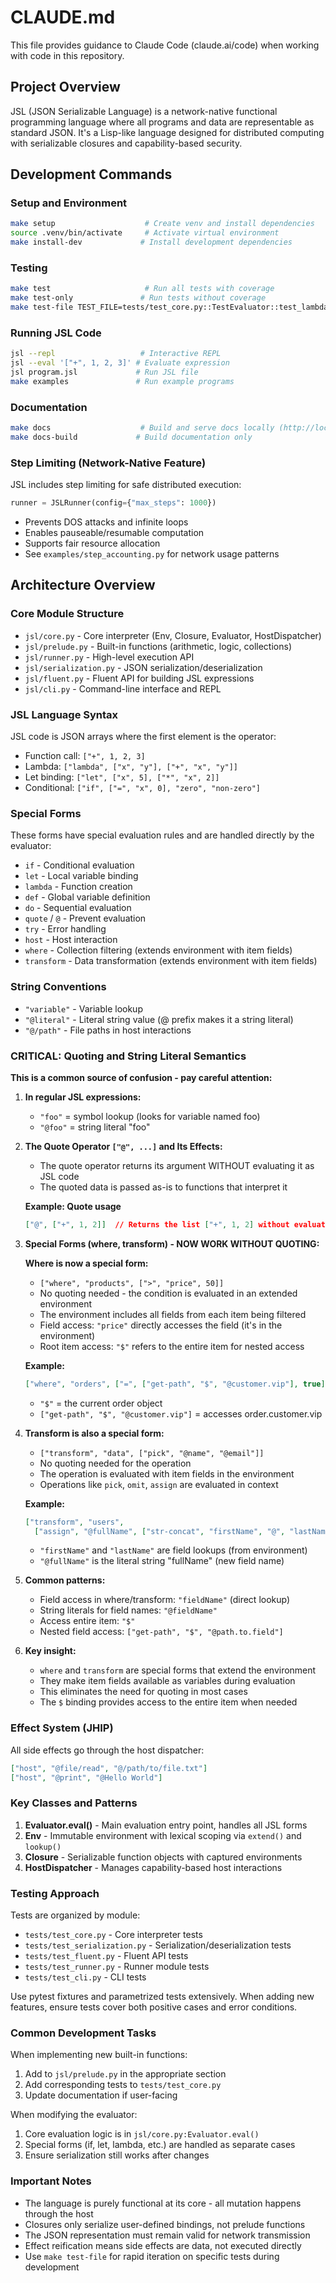 # CLAUDE.md

This file provides guidance to Claude Code (claude.ai/code) when working with code in this repository.

## Project Overview

JSL (JSON Serializable Language) is a network-native functional programming language where all programs and data are representable as standard JSON. It's a Lisp-like language designed for distributed computing with serializable closures and capability-based security.

## Development Commands

### Setup and Environment
```bash
make setup                    # Create venv and install dependencies
source .venv/bin/activate     # Activate virtual environment
make install-dev             # Install development dependencies
```

### Testing
```bash
make test                     # Run all tests with coverage
make test-only               # Run tests without coverage
make test-file TEST_FILE=tests/test_core.py::TestEvaluator::test_lambda  # Run specific test
```

### Running JSL Code
```bash
jsl --repl                   # Interactive REPL
jsl --eval '["+", 1, 2, 3]' # Evaluate expression
jsl program.jsl             # Run JSL file
make examples               # Run example programs
```

### Documentation
```bash
make docs                    # Build and serve docs locally (http://localhost:8000)
make docs-build             # Build documentation only
```

### Step Limiting (Network-Native Feature)
JSL includes step limiting for safe distributed execution:
```python
runner = JSLRunner(config={"max_steps": 1000})
```
- Prevents DOS attacks and infinite loops
- Enables pauseable/resumable computation
- Supports fair resource allocation
- See `examples/step_accounting.py` for network usage patterns

## Architecture Overview

### Core Module Structure
- `jsl/core.py` - Core interpreter (Env, Closure, Evaluator, HostDispatcher)
- `jsl/prelude.py` - Built-in functions (arithmetic, logic, collections)
- `jsl/runner.py` - High-level execution API
- `jsl/serialization.py` - JSON serialization/deserialization
- `jsl/fluent.py` - Fluent API for building JSL expressions
- `jsl/cli.py` - Command-line interface and REPL

### JSL Language Syntax

JSL code is JSON arrays where the first element is the operator:
- Function call: `["+", 1, 2, 3]`
- Lambda: `["lambda", ["x", "y"], ["+", "x", "y"]]`
- Let binding: `["let", ["x", 5], ["*", "x", 2]]`
- Conditional: `["if", ["=", "x", 0], "zero", "non-zero"]`

### Special Forms
These forms have special evaluation rules and are handled directly by the evaluator:
- `if` - Conditional evaluation
- `let` - Local variable binding
- `lambda` - Function creation
- `def` - Global variable definition
- `do` - Sequential evaluation
- `quote` / `@` - Prevent evaluation
- `try` - Error handling
- `host` - Host interaction
- `where` - Collection filtering (extends environment with item fields)
- `transform` - Data transformation (extends environment with item fields)

### String Conventions
- `"variable"` - Variable lookup
- `"@literal"` - Literal string value (@ prefix makes it a string literal)
- `"@/path"` - File paths in host interactions

### CRITICAL: Quoting and String Literal Semantics
**This is a common source of confusion - pay careful attention:**

1. **In regular JSL expressions:**
   - `"foo"` = symbol lookup (looks for variable named foo)
   - `"@foo"` = string literal "foo"

2. **The Quote Operator `["@", ...]` and Its Effects:**
   - The quote operator returns its argument WITHOUT evaluating it as JSL code
   - The quoted data is passed as-is to functions that interpret it
   
   **Example: Quote usage**
   ```json
   ["@", ["+", 1, 2]]  // Returns the list ["+", 1, 2] without evaluating it
   ```

3. **Special Forms (where, transform) - NOW WORK WITHOUT QUOTING:**
   
   **Where is now a special form:**
   - `["where", "products", [">", "price", 50]]`
   - No quoting needed - the condition is evaluated in an extended environment
   - The environment includes all fields from each item being filtered
   - Field access: `"price"` directly accesses the field (it's in the environment)
   - Root item access: `"$"` refers to the entire item for nested access
   
   **Example:**
   ```json
   ["where", "orders", ["=", ["get-path", "$", "@customer.vip"], true]]
   ```
   - `"$"` = the current order object
   - `["get-path", "$", "@customer.vip"]` = accesses order.customer.vip

4. **Transform is also a special form:**
   - `["transform", "data", ["pick", "@name", "@email"]]`
   - No quoting needed for the operation
   - The operation is evaluated with item fields in the environment
   - Operations like `pick`, `omit`, `assign` are evaluated in context
   
   **Example:**
   ```json
   ["transform", "users", 
     ["assign", "@fullName", ["str-concat", "firstName", "@", "lastName"]]]
   ```
   - `"firstName"` and `"lastName"` are field lookups (from environment)
   - `"@fullName"` is the literal string "fullName" (new field name)

5. **Common patterns:**
   - Field access in where/transform: `"fieldName"` (direct lookup)
   - String literals for field names: `"@fieldName"` 
   - Access entire item: `"$"`
   - Nested field access: `["get-path", "$", "@path.to.field"]`

6. **Key insight:**
   - `where` and `transform` are special forms that extend the environment
   - They make item fields available as variables during evaluation
   - This eliminates the need for quoting in most cases
   - The `$` binding provides access to the entire item when needed

### Effect System (JHIP)
All side effects go through the host dispatcher:
```json
["host", "@file/read", "@/path/to/file.txt"]
["host", "@print", "@Hello World"]
```

### Key Classes and Patterns

1. **Evaluator.eval()** - Main evaluation entry point, handles all JSL forms
2. **Env** - Immutable environment with lexical scoping via `extend()` and `lookup()`
3. **Closure** - Serializable function objects with captured environments
4. **HostDispatcher** - Manages capability-based host interactions

### Testing Approach

Tests are organized by module:
- `tests/test_core.py` - Core interpreter tests
- `tests/test_serialization.py` - Serialization/deserialization tests
- `tests/test_fluent.py` - Fluent API tests
- `tests/test_runner.py` - Runner module tests
- `tests/test_cli.py` - CLI tests

Use pytest fixtures and parametrized tests extensively. When adding new features, ensure tests cover both positive cases and error conditions.

### Common Development Tasks

When implementing new built-in functions:
1. Add to `jsl/prelude.py` in the appropriate section
2. Add corresponding tests to `tests/test_core.py`
3. Update documentation if user-facing

When modifying the evaluator:
1. Core evaluation logic is in `jsl/core.py:Evaluator.eval()`
2. Special forms (if, let, lambda, etc.) are handled as separate cases
3. Ensure serialization still works after changes

### Important Notes

- The language is purely functional at its core - all mutation happens through the host
- Closures only serialize user-defined bindings, not prelude functions
- The JSON representation must remain valid for network transmission
- Effect reification means side effects are data, not executed directly
- Use `make test-file` for rapid iteration on specific tests during development